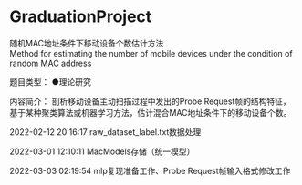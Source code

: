 # GraduationProject
随机MAC地址条件下移动设备个数估计方法  
Method for estimating the number of mobile devices under the condition of random MAC address

题目类型：	●理论研究

内容简介：
剖析移动设备主动扫描过程中发出的Probe Request帧的结构特征，基于某种聚类算法或机器学习方法，估计混合MAC地址条件下的移动设备个数。 

2022-02-12 20:16:17     raw_dataset_label.txt数据处理  

2022-03-01 12:10:11     MacModels存储（统一模型）  

2022-03-03 02:19:54     mlp复现准备工作、Probe Request帧输入格式修改工作  